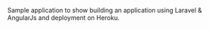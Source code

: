 Sample application to show building an application using Laravel & AngularJs and deployment on Heroku.
